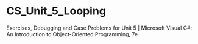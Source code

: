 # CS_Unit_5_Looping
Exercises, Debugging and Case Problems for Unit 5 | Microsoft Visual C#: An Introduction to Object-Oriented Programming, 7e
